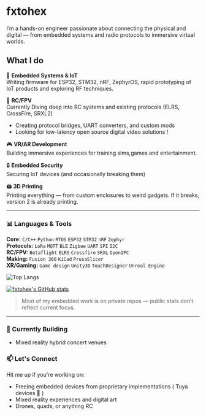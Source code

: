 # fxtohex

I’m a hands-on engineer passionate about connecting the physical and digital — from embedded systems and radio protocols to immersive virtual worlds.

## What I do

🔌 **Embedded Systems & IoT**  
Writing firmware for ESP32, STM32, nRF, ZephyrOS, rapid prototyping of IoT products and exploring RF techniques.

🚁 **RC/FPV**  
Currently Diving deep into RC systems and existing protocols (ELRS, CrossFire, SRXL2)
- Creating protocol bridges, UART converters, and custom mods
- Looking for low-latency open source digital video solutions ! 

🎮 **VR/AR Development**  
Building immersive experiences for training sims,games and entertainment.

🔒 **Embedded Security**  
Securing IoT devices (and occasionally breaking them)

🖨️ **3D Printing**  
Printing everything — from custom enclosures to weird gadgets. If it breaks, version 2 is already printing.

---

### 📊 Languages & Tools


**Core:** `C/C++` `Python` `RTOS` `ESP32` `STM32` `nRF` `Zephyr`  
**Protocols:** `LoRa` `MQTT` `BLE` `Zigbee` `UART` `SPI` `I2C`  
**RC/FPV:** `Betaflight` `ELRS` `Crossfire` `SRXL` `OpenIPC`  
**Making:** `Fusion 360` `KiCad` `PrusaSlicer`  
**XR/Gaming:** `Game design` `Unity3D` `TouchDesigner` `Unreal Engine`

![Top Langs](https://github-readme-stats-pi-six-70.vercel.app/api/top-langs/?username=fxtohex&layout=compact&theme=github_dark&hide=vue,elixir,css,html)

[![fxtohex's GitHub stats](https://github-readme-stats-pi-six-70.vercel.app/api?username=fxtohex&theme=github_dark&show_icons=true&include_all_commits=true)](https://github.com/anuraghazra/github-readme-stats)


> Most of my embedded work is on private repos — public stats don’t reflect current focus.
---

### 🚧 Currently Building
- Mixed reality hybrid concert venues


### 📫 Let's Connect
Hit me up if you're working on:
- Freeing embedded devices from proprietary implementations ( Tuya devices 🤮 )
- Mixed reality experiences and digital art
- Drones, quads, or anything RC
